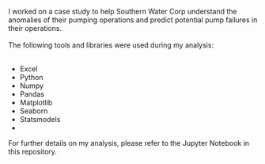 I worked on a case study to help Southern Water Corp understand the anomalies of their pumping operations and predict potential pump failures in their operations.<br />
<br />
The following tools and libraries were used during my analysis:<br />
<br />
* Excel<br />
* Python<br />
* Numpy<br />
* Pandas<br />
* Matplotlib<br />
* Seaborn<br />
* Statsmodels<br />
* <br />
For further details on my analysis, please refer to the Jupyter Notebook in this repository.<br />
